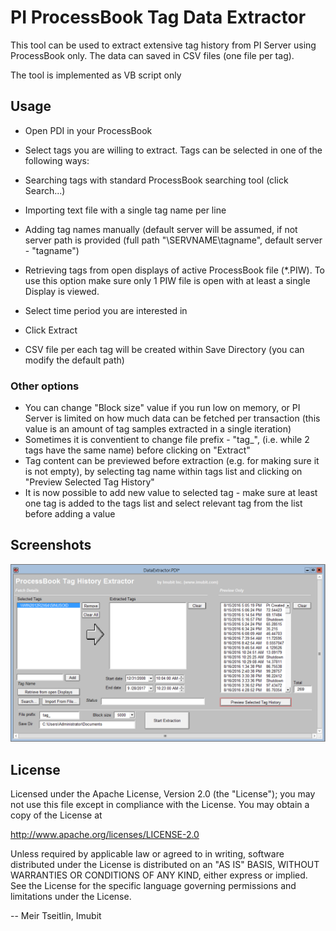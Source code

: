 # PI ProcessBook Tag Data Extractor

This tool can be used to extract extensive tag history from PI Server using ProcessBook only. The data can saved in CSV files (one file per tag).

The tool is implemented as VB script only

## Usage

* Open PDI in your ProcessBook
* Select tags you are willing to extract. Tags can be selected in one of the following ways:
 * Searching tags with standard ProcessBook searching tool (click Search...)
 * Importing text file with a single tag name per line
 * Adding tag names manually (default server will be assumed, if not server path is provided (full path "\\SERVNAME\tagname", default server - "tagname")
 * Retrieving tags from open displays of active ProcessBook file (*.PIW). To use this option make sure only 1 PIW file is open with at least a single Display is viewed.
* Select time period you are interested in
* Click Extract

* CSV file per each tag will be created within Save Directory (you can modify the default path)


### Other options

* You can change "Block size" value if you run low on memory, or PI Server is limited on how much data can be fetched per transaction (this value is an amount of tag samples extracted in a single iteration)
* Sometimes it is conventient to change file prefix - "tag_", (i.e. while 2 tags have the same name) before clicking on "Extract"
* Tag content can be previewed before extraction (e.g. for making sure it is not empty), by selecting tag name within tags list and clicking on "Preview Selected Tag History"
* It is now possible to add new value to selected tag - make sure at least one tag is added to the tags list and select relevant tag from the list before adding a value

## Screenshots
![Screenshot](./Screenshot.png  "Screenshot")


## License

Licensed under the Apache License, Version 2.0 (the "License"); you may not use this file except in compliance with the License. You may obtain a copy of the License at

http://www.apache.org/licenses/LICENSE-2.0

Unless required by applicable law or agreed to in writing, software distributed under the License is distributed on an "AS IS" BASIS, WITHOUT WARRANTIES OR CONDITIONS OF ANY KIND, either express or implied. See the License for the specific language governing permissions and limitations under the License.



-- Meir Tseitlin, Imubit
